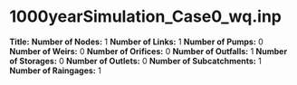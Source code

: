 # 1000yearSimulation_Case0_wq.inp
**Title:** 
**Number of Nodes:** 1
**Number of Links:** 1
**Number of Pumps:** 0
**Number of Weirs:** 0
**Number of Orifices:** 0
**Number of Outfalls:** 1
**Number of Storages:** 0
**Number of Outlets:** 0
**Number of Subcatchments:** 1
**Number of Raingages:** 1
